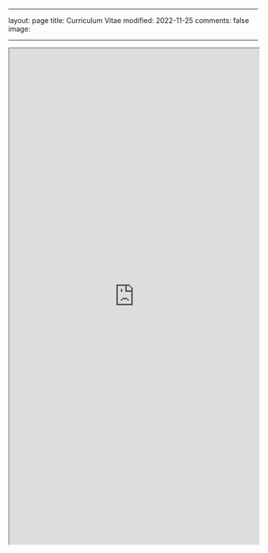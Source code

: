 
---
layout: page
title: Curriculum Vitae
modified: 2022-11-25
comments: false
image:

---

<iframe src="https://drive.google.com/file/d/1LjMRCXGFSLGRUpoQGho_8ZK3oACvKRoA/preview" width="100%" height="1000" allow="autoplay"></iframe>
